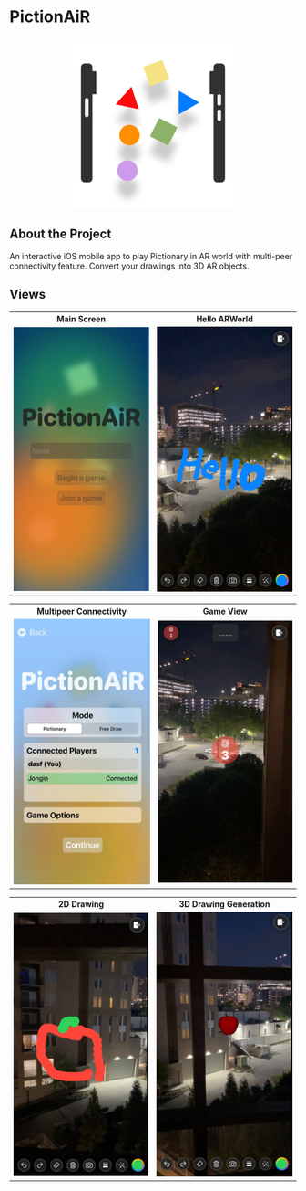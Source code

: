 # PictionAiR

<p align="center"><img src="piction-air/assets/logo.png" width="300" ></p>

## About the Project

An interactive iOS mobile app to play Pictionary in AR world with multi-peer connectivity feature. Convert your drawings into 3D AR objects.

## Views

<div align="center">
<table>
  <tr>
    <th>Main Screen</th>
    <th>Hello ARWorld</th>
  </tr>
  <tr>
    <td><img src="piction-air/assets/main_screen.jpg" width="250"></td>
    <td><img src="piction-air/assets/hello.png" width="250"></td>
  </tr>
</table>
<table>
  <tr>
    <th>Multipeer Connectivity</th>
    <th>Game View</th>
  </tr>
  <tr>
    <td><img src="piction-air/assets/multi_peer.jpg" width="250"></td>
    <td><img src="piction-air/assets/in_game.jpg" width="250"></td>
  </tr>
</table>
<table>
  <tr>
    <th>2D Drawing</th>
    <th>3D Drawing Generation</th>
  </tr>
  <tr>
    <td><img src="piction-air/assets/apple_2D.png" width="250"></td>
    <td><img src="piction-air/assets/apple_3D.jpg" width="250"></td>
  </tr>
</table>
</div>
